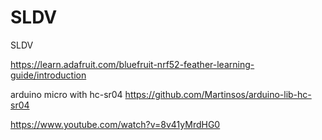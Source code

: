 SLDV
====

SLDV

https://learn.adafruit.com/bluefruit-nrf52-feather-learning-guide/introduction

arduino micro with hc-sr04
https://github.com/Martinsos/arduino-lib-hc-sr04

https://www.youtube.com/watch?v=8v41yMrdHG0
